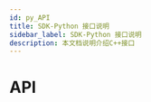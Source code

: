 ```yaml
---
id: py_API
title: SDK-Python 接口说明
sidebar_label: SDK-Python 接口说明
description: 本文档说明介绍C++接口
---
```

# API